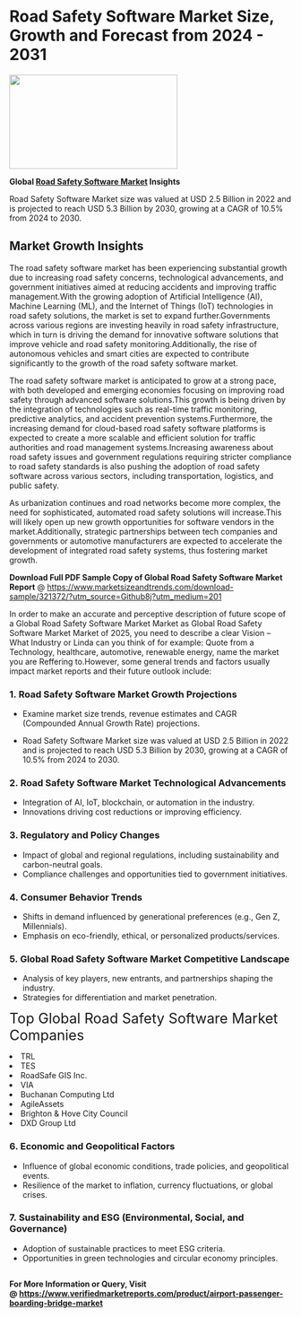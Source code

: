 <H1>Road Safety Software Market Size, Growth and Forecast from 2024 - 2031</H1><img class="aligncenter size-medium wp-image-584254" src="https://thirdeyenews.in/wp-content/uploads/2024/09/Global-Market-Research-300x168.jpeg" alt="" width="300" height="168" /><p><strong>Global&nbsp;<a href="https://www.marketsizeandtrends.com/download-sample/321372/?utm_source=Github8j?utm_medium=201">Road Safety Software Market</a> Insights</strong></p><p>Road Safety Software Market size was valued at USD 2.5 Billion in 2022 and is projected to reach USD 5.3 Billion by 2030, growing at a CAGR of 10.5% from 2024 to 2030.</p><p><h2>Market Growth Insights</h2> <p>The road safety software market has been experiencing substantial growth due to increasing road safety concerns, technological advancements, and government initiatives aimed at reducing accidents and improving traffic management.With the growing adoption of Artificial Intelligence (AI), Machine Learning (ML), and the Internet of Things (IoT) technologies in road safety solutions, the market is set to expand further.Governments across various regions are investing heavily in road safety infrastructure, which in turn is driving the demand for innovative software solutions that improve vehicle and road safety monitoring.Additionally, the rise of autonomous vehicles and smart cities are expected to contribute significantly to the growth of the road safety software market.</p> <p>The road safety software market is anticipated to grow at a strong pace, with both developed and emerging economies focusing on improving road safety through advanced software solutions.This growth is being driven by the integration of technologies such as real-time traffic monitoring, predictive analytics, and accident prevention systems.Furthermore, the increasing demand for cloud-based road safety software platforms is expected to create a more scalable and efficient solution for traffic authorities and road management systems.Increasing awareness about road safety issues and government regulations requiring stricter compliance to road safety standards is also pushing the adoption of road safety software across various sectors, including transportation, logistics, and public safety.</p> <p>As urbanization continues and road networks become more complex, the need for sophisticated, automated road safety solutions will increase.This will likely open up new growth opportunities for software vendors in the market.Additionally, strategic partnerships between tech companies and governments or automotive manufacturers are expected to accelerate the development of integrated road safety systems, thus fostering market growth.</p> <p><span class=""><strong>Download Full PDF Sample Copy of Global Road Safety Software Market Report</strong> @ <a href="https://www.marketsizeandtrends.com/download-sample/321372/?utm_source=Github8j?utm_medium=201" target="_blank">https://www.marketsizeandtrends.com/download-sample/321372/?utm_source=Github8j?utm_medium=201</a></span></p><p>In order to make an accurate and perceptive description of future scope of a Global&nbsp;Road Safety Software Market Market as Global&nbsp;Road Safety Software Market Market of 2025, you need to describe a clear Vision &ndash; What Industry or Linda can you think of for example: Quote from a Technology, healthcare, automotive, renewable energy, name the market you are Reffering to.However, some general trends and factors usually impact market reports and their future outlook include:</p><h3>1.&nbsp;<strong>Road Safety Software Market Growth Projections</strong></h3><ul><li>Examine market size trends, revenue estimates and CAGR (Compounded Annual Growth Rate) projections.</li><li><p>Road Safety Software Market size was valued at USD 2.5 Billion in 2022 and is projected to reach USD 5.3 Billion by 2030, growing at a CAGR of 10.5% from 2024 to 2030.</p></li></ul><h3>2.&nbsp;<strong>Road Safety Software Market Technological Advancements</strong></h3><ul><li>Integration of AI, IoT, blockchain, or automation in the industry.</li><li>Innovations driving cost reductions or improving efficiency.</li></ul><h3>3.&nbsp;<strong>Regulatory and Policy Changes</strong></h3><ul><li>Impact of global and regional regulations, including sustainability and carbon-neutral goals.</li><li>Compliance challenges and opportunities tied to government initiatives.</li></ul><h3>4.&nbsp;<strong>Consumer Behavior Trends</strong></h3><ul><li>Shifts in demand influenced by generational preferences (e.g., Gen Z, Millennials).</li><li>Emphasis on eco-friendly, ethical, or personalized products/services.</li></ul><h3>5.&nbsp;<strong>Global Road Safety Software Market Competitive Landscape</strong></h3><ul><li>Analysis of key players, new entrants, and partnerships shaping the industry.</li><li>Strategies for differentiation and market penetration.</li></ul><p data-pm-slice="1 1 []"><span style="color: inherit; font-family: inherit; font-size: 25px;">Top Global Road Safety Software Market Companies</span></p><div class="" data-test-id=""><p><li>TRL</li><li> TES</li><li> RoadSafe GIS Inc.</li><li> VIA</li><li> Buchanan Computing Ltd</li><li> AgileAssets</li><li> Brighton & Hove City Council</li><li> DXD Group Ltd</li></p></div><h3>6.&nbsp;<strong>Economic and Geopolitical Factors</strong></h3><ul><li>Influence of global economic conditions, trade policies, and geopolitical events.</li><li>Resilience of the market to inflation, currency fluctuations, or global crises.</li></ul><h3>7.&nbsp;<strong>Sustainability and ESG (Environmental, Social, and Governance)</strong></h3><ul><li>Adoption of sustainable practices to meet ESG criteria.</li><li>Opportunities in green technologies and circular economy principles.</li></ul><h2><strong style="font-size: 14px;">For More Information or Query, Visit @&nbsp;</strong><a style="background-color: #ffffff; font-size: 14px;" href="https://www.marketsizeandtrends.com/report/road-safety-software-market/" target="_blank">https://www.verifiedmarketreports.com/product/airport-passenger-boarding-bridge-market</a></h2>
